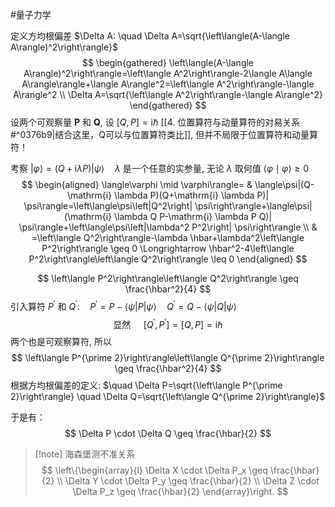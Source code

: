 #量子力学 


定义方均根偏差 $\Delta A: \quad \Delta A=\sqrt{\left\langle(A-\langle A\rangle)^2\right\rangle}$
$$
\begin{gathered}
\left\langle(A-\langle A\rangle)^2\right\rangle=\left\langle A^2\right\rangle-2\langle A\langle A\rangle\rangle+\langle A\rangle^2=\left\langle A^2\right\rangle-\langle A\rangle^2 \\
\Delta A=\sqrt{\left\langle A^2\right\rangle-\langle A\rangle^2}
\end{gathered}
$$
设两个可观察量 $\boldsymbol{P}$ 和 $\boldsymbol{Q}$, 设 $[Q, P]=\mathrm{i} \hbar$ [[4. 位置算符与动量算符的对易关系#^0376b9|结合这里，Q可以与位置算符类比]], 但并不局限于位置算符和动量算符！

考察 $|\varphi\rangle=(Q+\mathrm{i} \lambda P)|\psi\rangle \quad \lambda$ 是一个任意的实参量, 无论 $\lambda$ 取何值 $\langle\varphi \mid \varphi\rangle \geq 0$
$$
\begin{aligned}
\langle\varphi \mid \varphi\rangle= & \langle\psi|(Q-\mathrm{i} \lambda P)(Q+\mathrm{i} \lambda P)| \psi\rangle=\left\langle\psi\left|Q^2\right| \psi\right\rangle+\langle\psi|(\mathrm{i} \lambda Q P-\mathrm{i} \lambda P Q)| \psi\rangle+\left\langle\psi\left|\lambda^2 P^2\right| \psi\right\rangle \\
& =\left\langle Q^2\right\rangle-\lambda \hbar+\lambda^2\left\langle P^2\right\rangle \geq 0 \Longrightarrow \hbar^2-4\left\langle P^2\right\rangle\left\langle Q^2\right\rangle \leq 0
\end{aligned}
$$

$$
\left\langle P^2\right\rangle\left\langle Q^2\right\rangle \geq \frac{\hbar^2}{4}
$$
引入算符 $P^{\prime}$ 和 $Q^{\prime}: \quad P^{\prime}=P-\langle\psi|P| \psi\rangle \quad Q^{\prime}=Q-\langle\psi|Q| \psi\rangle$
$$
\text { 显然 } \quad\left[Q^{\prime}, P^{\prime}\right]=[Q, P]=\mathrm{i} \hbar
$$
两个也是可观察算符, 所以
$$
\left\langle P^{\prime 2}\right\rangle\left\langle Q^{\prime 2}\right\rangle \geq \frac{\hbar^2}{4}
$$
根据方均根偏差的定义: $\quad \Delta P=\sqrt{\left\langle P^{\prime 2}\right\rangle} \quad \Delta Q=\sqrt{\left\langle Q^{\prime 2}\right\rangle}$

于是有：
$$
\Delta P \cdot \Delta Q \geq \frac{\hbar}{2}
$$

>[!note] 海森堡测不准关系
>$$
\left\{\begin{array}{l}
\Delta X \cdot \Delta P_x \geq \frac{\hbar}{2} \\
\Delta Y \cdot \Delta P_y \geq \frac{\hbar}{2} \\
\Delta Z \cdot \Delta P_z \geq \frac{\hbar}{2}
\end{array}\right.
>$$